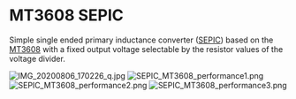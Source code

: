 # MT3608 SEPIC

Simple single ended primary inductance converter ([SEPIC](https://www.ti.com/lit/an/slyt309/slyt309.pdf)) based on the [MT3608](https://datasheet.lcsc.com/szlcsc/XI-AN-Aerosemi-Tech-MT3608_C84817.pdf) with a fixed output voltage selectable by the resistor values of the voltage divider.

![IMG_20200806_170226_q.jpg](https://image.easyeda.com/pullimage/Voqvhdh1PErloHANypPeMHkhQYi1d9WUSHJrtioN.jpeg)
![SEPIC_MT3608_performance1.png](https://image.easyeda.com/pullimage/CZ961FgUxfPyPjQZ8ClLK6eulU13zyIBjWbkSyel.png)
![SEPIC_MT3608_performance2.png](https://image.easyeda.com/pullimage/D1vBuupz9BZbgXU2Ps5yUWpUde7OzhIc8iiNbjP7.png)
![SEPIC_MT3608_performance3.png](https://image.easyeda.com/pullimage/0W04IcqCGtZ8k3jdNbFwqptLKzET8UJUUtHRmvzk.png)
